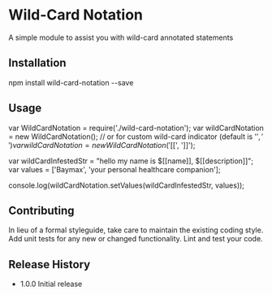 Wild-Card Notation
=========

A simple module to assist you with wild-card annotated statements

## Installation

  npm install wild-card-notation --save

## Usage

  var WildCardNotation = require('./wild-card-notation');
  var wildCardNotation = new WildCardNotation();
  // or for custom wild-card indicator (default is '${{', '}}')
  var wildCardNotation = new WildCardNotation('$[[', ']]');

  var wildCardInfestedStr = "hello my name is $[[name]], $[[description]]";
  var values = ['Baymax', 'your personal healthcare companion'];

  console.log(wildCardNotation.setValues(wildCardInfestedStr, values));

## Contributing

In lieu of a formal styleguide, take care to maintain the existing coding style.
Add unit tests for any new or changed functionality. Lint and test your code.

## Release History

* 1.0.0 Initial release